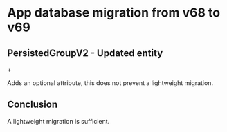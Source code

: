 # App database migration from v68 to v69

## PersistedGroupV2 - Updated entity

+<attribute name="serializedGroupType" optional="YES" attributeType="Binary"/>

Adds an optional attribute, this does not prevent a lightweight migration.

## Conclusion

A lightweight migration is sufficient.
